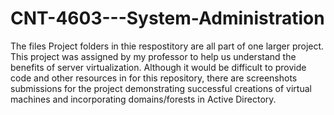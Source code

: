 # CNT-4603---System-Administration

The files Project folders in thie respostitory are all part of one larger project. This project was assigned by my professor to help
us understand the benefits of server virtualization. Although it would be difficult to provide code and other resources in for this
repository, there are screenshots submissions for the project demonstrating successful creations of virtual machines and
incorporating domains/forests in Active Directory.
